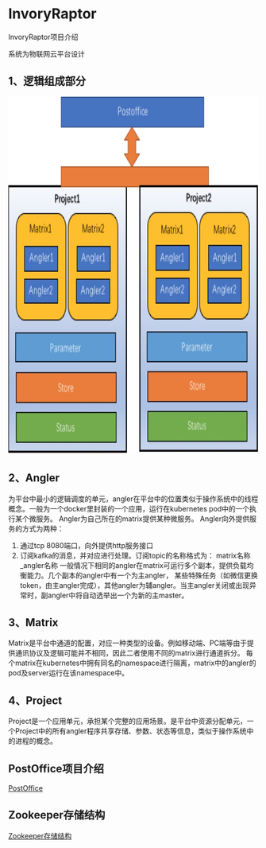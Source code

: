 # InvoryRaptor
InvoryRaptor项目介绍

系统为物联网云平台设计
## 1、逻辑组成部分
<img src="https://github.com/IvoryRaptor/InvoryRaptor/blob/master/postoffice.jpeg" alt="postoffice" title="postoffice" width="856" height="718" />

## 2、Angler
为平台中最小的逻辑调度的单元，angler在平台中的位置类似于操作系统中的线程概念。一般为一个docker里封装的一个应用，运行在kubernetes pod中的一个执行某个微服务。
Angler为自己所在的matrix提供某种微服务。
Angler向外提供服务的方式为两种：
1.	通过tcp 8080端口，向外提供http服务接口
2.	订阅kafka的消息，并对应进行处理。订阅topic的名称格式为：
	matrix名称_angler名称
一般情况下相同的angler在matrix可运行多个副本，提供负载均衡能力。几个副本的angler中有一个为主angler，
某些特殊任务（如微信更换token，由主angler完成），其他angler为辅angler。当主angler关闭或出现异常时，副angler中将自动选举出一个为新的主master。

## 3、Matrix

Matrix是平台中通道的配置，对应一种类型的设备。例如移动端、PC端等由于提供通讯协议及逻辑可能并不相同，因此二者使用不同的matrix进行通道拆分。
每个matrix在kubernetes中拥有同名的namespace进行隔离，matrix中的angler的pod及server运行在该namespace中。

## 4、Project
Project是一个应用单元，承担某个完整的应用场景。是平台中资源分配单元，一个Project中的所有angler程序共享存储、参数、状态等信息，类似于操作系统中的进程的概念。

## PostOffice项目介绍
[PostOffice](https://github.com/IvoryRaptor/InvoryRaptor/tree/master/postoffice)

## Zookeeper存储结构
[Zookeeper存储结构](https://github.com/IvoryRaptor/InvoryRaptor/tree/master/zookeeper)
